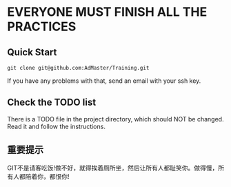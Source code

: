 # EVERYONE MUST FINISH ALL THE PRACTICES
## Quick Start

    git clone git@github.com:AdMaster/Training.git

If you have any problems with that, send an email with your ssh key.


## Check the TODO list

There is a TODO file in the project directory, which should NOT be changed.
Read it and follow the instructions.

## 重要提示

GIT不是请客吃饭!做不好，就得挨着厕所坐，然后让所有人都耻笑你。做得慢，所有人都陪着你，都恨你!
